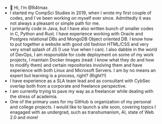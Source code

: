 - 👋 Hi, I’m @R4tmax
- I started my CompSci Studies in 2019, when I wrote my first couple of codes, and I´ve been working on myself ever since. Admittedly it was not always a pleasant or simple path for me.
- I primarily code in Java, but I have also written bunch of smaller codes in C, Python and Rust. I have experience working with Oracle and Postgres relational DBs and MongoDB Object oriented DB. I know how to put together a website with good old fashion HTML/CSS and very very small splash of JS (I use Vue when I can). I also dabble in the world of DevOps, I am responsible for code deployment on some of my work projects, I maintain Docker Images (read: I know what they do and how to modify them) and certain repositories involving them and have experience with both Linux and Microsoft Servers. I am by no means an expert but learning is a process, right? (Right?!)
- I have experience as a SLA team lead and as consultant with CybSec overlap both from a corporate and freelance perspective.
- I am currently trying to pave my way as a freelancer while dealing with the stress of academia. 
- One of the primary uses for my GitHub is organization of my personal and college projects. I would like to launch a site soon, covering topics I enagaged with as undergrad, such as transhumanism, AI, state of Web 2.0 and more!

<!---
R4tmax/R4tmax is a ✨ special ✨ repository because its `README.md` (this file) appears on your GitHub profile.
You can click the Preview link to take a look at your changes.
--->
